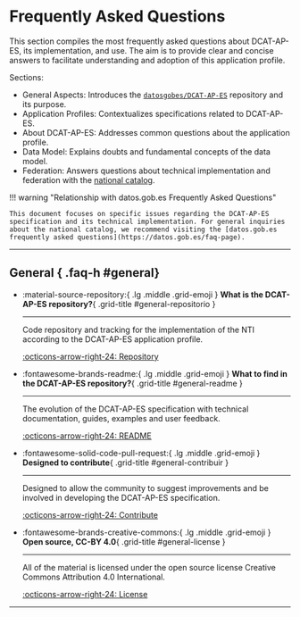 # Frequently Asked Questions

This section compiles the most frequently asked questions about DCAT-AP-ES, its implementation, and use. The aim is to provide clear and concise answers to facilitate understanding and adoption of this application profile.

Sections:

* General Aspects: Introduces the [`datosgobes/DCAT-AP-ES`](https://github.com/datosgobes/DCAT-AP-ES) repository and its purpose.
* Application Profiles: Contextualizes specifications related to DCAT-AP-ES.
* About DCAT-AP-ES: Addresses common questions about the application profile.
* Data Model: Explains doubts and fundamental concepts of the data model.
* Federation: Answers questions about technical implementation and federation with the [national catalog](https://datos.gob.es/).


!!! warning "Relationship with datos.gob.es Frequently Asked Questions"

    This document focuses on specific issues regarding the DCAT-AP-ES specification and its technical implementation. For general inquiries about the national catalog, we recommend visiting the [datos.gob.es frequently asked questions](https://datos.gob.es/faq-page).

---

## **General** { .faq-h #general}

<div class="grid cards" markdown>

-   :material-source-repository:{ .lg .middle .grid-emoji } **What is the DCAT-AP-ES repository?**{ .grid-title #general-repositorio }  

    ---

    Code repository and tracking for the implementation of the NTI according to the DCAT-AP-ES application profile.

    [:octicons-arrow-right-24: Repository](https://github.com/datosgobes/DCAT-AP-ES "All DCAT-AP-ES material source code repository" )

-   :fontawesome-brands-readme:{ .lg .middle .grid-emoji } **What to find in the DCAT-AP-ES repository?**{ .grid-title #general-readme }

    ---

    The evolution of the DCAT-AP-ES specification with technical documentation, guides, examples and user feedback.

    [:octicons-arrow-right-24: README](https://github.com/datosgobes/DCAT-AP-ES#guía-para-dcat-ap-es "README of the DCAT-AP-ES repository including how to contribute." )

-   :fontawesome-solid-code-pull-request:{ .lg .middle .grid-emoji } **Designed to contribute**{ .grid-title #general-contribuir }

    ---

    Designed to allow the community to suggest improvements and be involved in developing the DCAT-AP-ES specification.

    [:octicons-arrow-right-24: Contribute](https://github.com/datosgobes/DCAT-AP-ES?tab=readme-ov-file#contribución "Reports DCAT-AP-ES profile issues or enhancements.")

-   :fontawesome-brands-creative-commons:{ .lg .middle .grid-emoji } **Open source, CC-BY 4.0**{ .grid-title #general-license }  

    ---

    All of the material is licensed under the open source license Creative Commons Attribution 4.0 International. 

    [:octicons-arrow-right-24: License](https://github.com/datosgobes/DCAT-AP-ES#CC-BY-4.0-1-ov-file "Free use license that allows sharing, copying, distributing and modifying a work, even for commercial purposes, on the sole condition that the original authorship is acknowledged.")

</div>

---